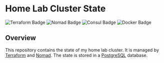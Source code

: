 # Home Lab Cluster State

![Terraform Badge](https://img.shields.io/badge/Terraform-844FBA?logo=terraform&logoColor=fff&style=for-the-badge)
![Nomad Badge](https://img.shields.io/badge/Nomad-00CA8E?logo=nomad&logoColor=fff&style=for-the-badge)
![Consul Badge](https://img.shields.io/badge/Consul-F24C53?logo=consul&logoColor=fff&style=for-the-badge)
![Docker Badge](https://img.shields.io/badge/Docker-2496ED?logo=docker&logoColor=fff&style=for-the-badge)

## Overview

This repository contains the state of my home lab cluster. It is managed by [Terraform](https://www.terraform.io/) and [Nomad](https://www.nomadproject.io/). The state is stored in a [PostgreSQL](https://www.postgresql.org/) database.

